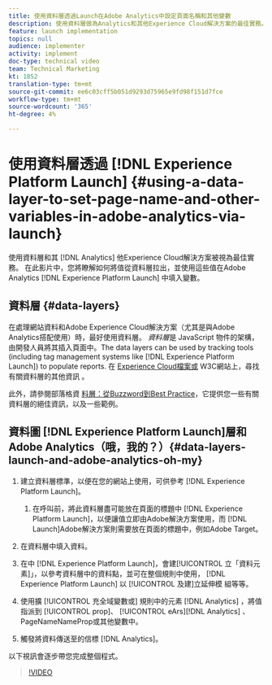 ```yaml
---
title: 使用資料層透過Launch在Adobe Analytics中設定頁面名稱和其他變數
description: 使用資料層做為Analytics和其他Experience Cloud解決方案的最佳實務。 在此影片中，您將瞭解如何將值從資料層拉出，並在Launch中使用這些值，以填入Adobe Analytics中的變數。
feature: launch implementation
topics: null
audience: implementer
activity: implement
doc-type: technical video
team: Technical Marketing
kt: 1852
translation-type: tm+mt
source-git-commit: ee6c03cff5b051d9293d75965e9fd98f151d7fce
workflow-type: tm+mt
source-wordcount: '365'
ht-degree: 4%

---
```



# 使用資料層透過 [!DNL Experience Platform Launch] {#using-a-data-layer-to-set-page-name-and-other-variables-in-adobe-analytics-via-launch}

使用資料層和其 [!DNL Analytics] 他Experience Cloud解決方案被視為最佳實務。 在此影片中，您將瞭解如何將值從資料層拉出，並使用這些值在Adobe Analytics [!DNL Experience Platform Launch] 中填入變數。

## 資料層 {#data-layers}

在處理網站資料和Adobe Experience Cloud解決方案（尤其是與Adobe Analytics搭配使用）時，最好使用資料層。 _資料層_&#x200B;是 JavaScript 物件的架構，由開發人員將其插入頁面中。The data layers can be used by tracking tools (including tag management systems like [!DNL Experience Platform Launch]) to populate reports. 在 [Experience Cloud檔案或](https://marketing.adobe.com/resources/help/en_US/sc/implement/ref-data-layer.html) W3C網站上，尋找有關資料層的其他資訊 [](https://www.w3.org/)。

此外，請參閱部落格資 [料層：從Buzzword到Best Practice](https://theblog.adobe.com/data-layers-buzzword-best-practice/)，它提供您一些有關資料層的絕佳資訊，以及一些範例。

## 資料圖 [!DNL Experience Platform Launch]層和Adobe Analytics（哦，我的？）{#data-layers-launch-and-adobe-analytics-oh-my}

1. 建立資料層標準，以便在您的網站上使用，可供參考 [!DNL Experience Platform Launch]。

   1. 在呼叫前，將此資料層盡可能放在頁面的標題中 [!DNL Experience Platform Launch]，以便讓值立即由Adobe解決方案使用，而 [!DNL Launch]Adobe解決方案則需要放在頁面的標題中，例如Adobe Target。

1. 在資料層中填入資料。
1. 在中 [!DNL Experience Platform Launch]，會建[!UICONTROL 立「資料元素]」，以參考資料層中的資料點，並可在整個規則中使用， [!DNL Experience Platform Launch] 以 [!UICONTROL 及建]立延伸模 組等等。
1. 使用擴 [!UICONTROL 充全域變數或] 規則中的元素 [!DNL Analytics] ，將值指派到 [!UICONTROL prop]、 [!UICONTROL eArs][!DNL Analytics] 、PageNameNameProp或其他變數中。
1. 觸發將資料傳送至的信標 [!DNL Analytics]。

以下視訊會逐步帶您完成整個程式。

>[!VIDEO](https://video.tv.adobe.com/v/25899/?quality=12)

